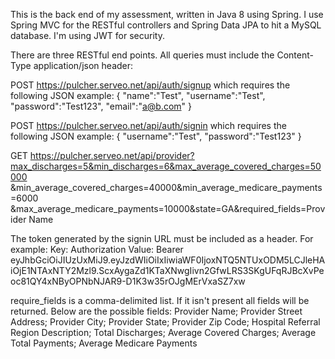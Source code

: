 This is the back end of my assessment, written in Java 8 using Spring. I use Spring MVC for the RESTful controllers and Spring Data JPA to hit a MySQL database. I'm using JWT for security.

There are three RESTful end points. All queries must include the Content-Type application/json header:

POST https://pulcher.serveo.net/api/auth/signup
which requires the following JSON example:
{
	"name":"Test",
	"username":"Test",
	"password":"Test123",
	"email":"a@b.com"
}

POST https://pulcher.serveo.net/api/auth/signin
which requires the following JSON example:
{
	"username":"Test",
	"password":"Test123"
}

GET https://pulcher.serveo.net/api/provider?max_discharges=5&min_discharges=6&max_average_covered_charges=50000
&min_average_covered_charges=40000&min_average_medicare_payments=6000
&max_average_medicare_payments=10000&state=GA&required_fields=Provider Name

The token generated by the signin URL must be included as a header. For example:
Key: Authorization Value: Bearer eyJhbGciOiJIUzUxMiJ9.eyJzdWIiOiIxIiwiaWF0IjoxNTQ5NTUxODM5LCJleHAiOjE1NTAxNTY2Mzl9.ScxAygaZd1KTaXNwgIivn2GfwLRS3SKgUFqRJBcXvPeoc81QY4xNByOPNbNJAR9-D1K3w35rOJgMErVxaSZ7xw

require_fields is a comma-delimited list. If it isn't present all fields will be returned. Below are the possible fields:
Provider Name;
Provider Street Address;
Provider City;
Provider State;
Provider Zip Code;
Hospital Referral Region Description;
Total Discharges;
Average Covered Charges;
Average Total Payments;
Average Medicare Payments
